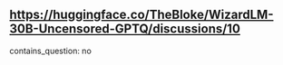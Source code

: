 ## https://huggingface.co/TheBloke/WizardLM-30B-Uncensored-GPTQ/discussions/10

contains_question: no